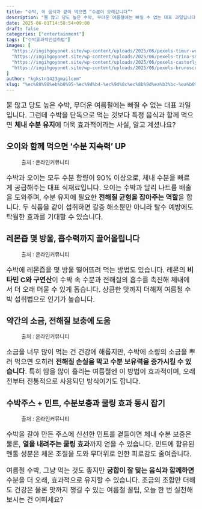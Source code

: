 ```yaml
---
title: "수박, 이 음식과 같이 먹으면 “수분이 오래갑니다”"
description: "물 많고 당도 높은 수박, 무더운 여름철에는 빠질 수 없는 대표 과일입니다. 그런데 수박을 단독으로 먹는 것보다 특정 음식과 함께 먹으면 체내 수분 유지에 더욱 효과적이라는 사실, 알고 계셨나요?"
date: 2025-06-01T14:58:54+09:00
draft: false
categories: ["entertainment"]
tags: ["수박효과적인섭취법"]
images: [
  "https://ingihgoyonet.site/wp-content/uploads/2025/06/pexels-timur-weber-8679633-1-683x1024.jpg"
  "https://ingihgoyonet.site/wp-content/uploads/2025/06/pexels-trina-snow-388014-1043396-1024x1024.jpg"
  "https://ingihgoyonet.site/wp-content/uploads/2025/06/pexels-castorlystock-3693297-1024x683.jpg"
  "https://ingihgoyonet.site/wp-content/uploads/2025/06/pexels-brunoscramgnon-1337825-1-678x1024.jpg"
]
author: "kgkstn1423gmailcom"
slug: "%ec%88%98%eb%b0%95-%ec%9d%b4-%ec%9d%8c%ec%8b%9d%ea%b3%bc-%ea%b0%99%ec%9d%b4-%eb%a8%b9%ec%9c%bc%eb%a9%b4-%ec%88%98%eb%b6%84%ec%9d%b4-%ec%98%a4%eb%9e%98%ea%b0%91%eb%8b%88%eb%8b%a4"
---
```


<p style="font-size:18px">물 많고 당도 높은 수박, 무더운 여름철에는 빠질 수 없는 대표 과일입니다. 그런데 수박을 단독으로 먹는 것보다 특정 음식과 함께 먹으면 <strong>체내 수분 유지</strong>에 더욱 효과적이라는 사실, 알고 계셨나요?</p> <h2 >오이와 함께 먹으면 ‘수분 지속력’ UP</h2> <figure ><img src="https://ingihgoyonet.site/wp-content/uploads/2025/06/pexels-timur-weber-8679633-1-683x1024.jpg" alt="" /><figcaption >출처 : 온라인커뮤니티</figcaption></figure> <p style="font-size:18px">수박과 오이는 모두 수분 함량이 90% 이상으로, 체내 수분을 빠르게 공급해주는 대표 식재료입니다. 오이는 수박과 달리 나트륨 배출을 도와주며, 수분 유지에 필요한 <strong>전해질 균형을 잡아주는 역할</strong>을 합니다. 두 식품을 같이 섭취하면 갈증 해소뿐만 아니라 탈수 예방에도 탁월한 효과를 기대할 수 있습니다.</p> <h2 >레몬즙 몇 방울, 흡수력까지 끌어올립니다</h2> <figure ><img src="https://ingihgoyonet.site/wp-content/uploads/2025/06/pexels-trina-snow-388014-1043396-1024x1024.jpg" alt="" style="aspect-ratio:16/9;object-fit:cover"/><figcaption >출처 : 온라인커뮤니티</figcaption></figure> <p style="font-size:18px">수박에 레몬즙을 몇 방울 떨어뜨려 먹는 방법도 있습니다. 레몬의 <strong>비타민 C와 구연산</strong>이 수박 속 수분과 전해질의 흡수를 촉진해 체내에서 더 오래 머물 수 있게 돕습니다. 상큼한 맛까지 더해져 여름철 수박 섭취법으로 인기가 높습니다.</p> <h2 >약간의 소금, 전해질 보충에 도움</h2> <figure ><img src="https://ingihgoyonet.site/wp-content/uploads/2025/06/pexels-castorlystock-3693297-1024x683.jpg" alt="" style="aspect-ratio:16/9;object-fit:cover"/><figcaption >출처 : 온라인커뮤니티</figcaption></figure> <p style="font-size:18px">소금을 너무 많이 먹는 건 건강에 해롭지만, 수박에 소량의 소금을 뿌려 먹으면 오히려 <strong>전해질 손실을 막고 수분 보유력을 증가시킬 수 있습니다</strong>. 특히 땀을 많이 흘리는 여름철엔 이 방법이 효과적이며, 오래전부터 전통적으로 사용되던 방식이기도 합니다.</p> <h2 >수박주스 + 민트, 수분보충과 쿨링 효과 동시 잡기</h2> <figure ><img src="https://ingihgoyonet.site/wp-content/uploads/2025/06/pexels-brunoscramgnon-1337825-1-678x1024.jpg" alt="" style="aspect-ratio:16/9;object-fit:cover"/><figcaption >출처 : 온라인커뮤니티</figcaption></figure> <p style="font-size:18px">수박을 갈아 만든 주스에 신선한 민트를 곁들이면 체내 수분 보충은 물론, <strong>열을 내려주는 쿨링 효과</strong>까지 얻을 수 있습니다. 민트에 함유된 멘톨 성분은 체온 조절을 도와 무더위로 인한 피로감도 줄여줍니다.</p> <p style="font-size:18px">여름철 수박, 그냥 먹는 것도 좋지만 <strong>궁합이 잘 맞는 음식과 함께하면</strong> 수분을 더 오래, 효과적으로 유지할 수 있습니다. 조금의 조합만 더해도 건강은 물론 맛까지 챙길 수 있는 여름철 꿀팁, 오늘 한 번 실천해보시는 건 어떠세요?</p>